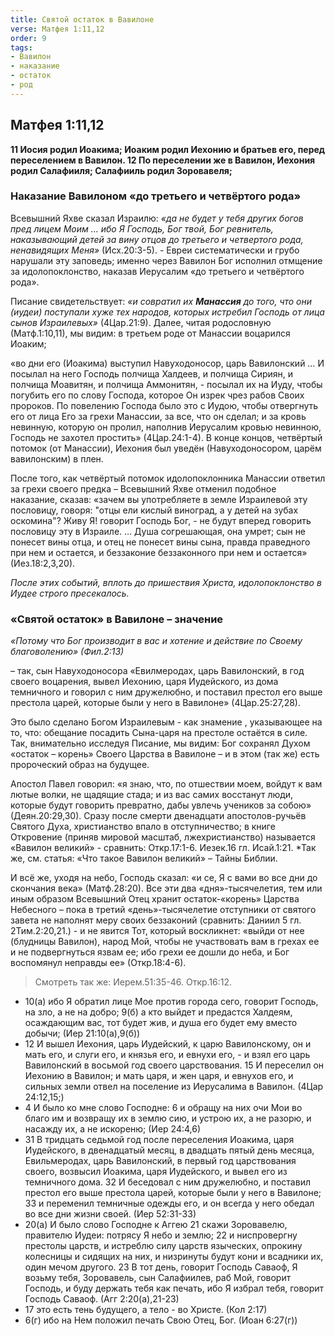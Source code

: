 ```yaml
---
title: Святой остаток в Вавилоне
verse: Матфея 1:11,12
order: 9
tags: 
- Вавилон
- наказание
- остаток
- род
---
```


## Матфея 1:11,12

**11 Иосия родил Иоакима; Иоаким родил Иехонию и братьев его, перед переселением в Вавилон. 12 По переселении же в Вавилон, Иехония родил Салафииля; Салафииль родил Зоровавеля;**

### Наказание Вавилоном «до третьего и четвёртого рода»

Всевышний Яхве сказал Израилю: *«да не будет у тебя других богов пред лицем Моим …  ибо Я Господь, Бог твой, Бог ревнитель, наказывающий детей за вину отцов до третьего и четвертого рода, ненавидящих Меня»* (Исх.20:3-5). - Евреи систематически и грубо нарушали эту заповедь;  именно через Вавилон Бог исполнил отмщение за идолопоклонство, наказав Иерусалим «до третьего и четвёртого рода». 

Писание свидетельствует: *«и совратил их **Манассия** до того, что они (иудеи) поступали хуже тех народов, которых истребил Господь от лица сынов Израилевых»* (4Цар.21:9).  Далее, читая родословную (Матф.1:10,11), мы видим: в третьем роде от Манассии воцарился Иоаким;

«во дни его (Иоакима) выступил Навуходоносор, царь Вавилонский … И посылал на него Господь полчища Халдеев, и полчища Сириян, и полчища Моавитян, и полчища Аммонитян, - посылал их на Иуду, чтобы погубить его по слову Господа, которое Он изрек чрез рабов Своих пророков.  По повелению Господа было это с Иудою, чтобы отвергнуть его от лица Его за грехи Манассии, за все, что он сделал;  и за кровь невинную, которую он пролил, наполнив Иерусалим кровью невинною, Господь не захотел простить» (4Цар.24:1-4). В конце концов, четвёртый потомок (от Манассии), Иехония был уведён (Навуходоносором, царём вавилонским) в плен. 

После того, как четвёртый потомок идолопоклонника Манассии ответил за грехи своего предка – Всевышний Яхве отменил подобное наказание, сказав: «зачем вы употребляете в земле Израилевой эту пословицу, говоря: "отцы ели кислый виноград, а у детей на зубах оскомина"?  Живу Я! говорит Господь Бог, - не будут вперед говорить пословицу эту в Израиле. … Душа согрешающая, она умрет; сын не понесет вины отца, и отец не понесет вины сына, правда праведного при нем и остается, и беззаконие беззаконного при нем и остается» (Иез.18:2,3,20).    

*После этих событий, вплоть до пришествия Христа, идолопоклонство в Иудее строго пресекалось.*

### «Святой остаток» в Вавилоне – значение

*«Потому что Бог производит в вас и хотение и действие по Своему благоволению» (Фил.2:13)*

– так, сын Навуходоносора «Евилмеродах, царь Вавилонский, в год своего воцарения, вывел Иехонию, царя Иудейского, из дома темничного  и говорил с ним дружелюбно, и поставил престол его выше престола царей, которые были у него в Вавилоне» (4Цар.25:27,28). 

Это было сделано Богом Израилевым - как знамение , указывающее на то, что: обещание посадить Сына-царя на престоле остаётся в силе. Так, внимательно исследуя Писание, мы видим: Бог сохранял Духом «остаток – корень» Своего Царства в Вавилоне – и в этом (так же) есть пророческий образ на будущее. 

Апостол Павел говорил: «я знаю, что, по отшествии моем, войдут к вам лютые волки, не щадящие стада; и из вас самих восстанут люди, которые будут говорить превратно, дабы увлечь учеников за собою» (Деян.20:29,30). Сразу после смерти двенадцати апостолов-ручьёв Святого Духа, христианство впало в отступничество; в книге Откровение (приняв мировой масштаб,  лжехристианство) называется «Вавилон великий» - сравнить: Откр.17:1-6. Иезек.16 гл. Исай.1:21. *Так же, см. статья: «Что такое Вавилон великий» – Тайны Библии.

И всё же, уходя на небо, Господь сказал: «и се, Я с вами во все дни до скончания века» (Матф.28:20). Все эти два «дня»-тысячелетия, тем или иным образом Всевышний Отец хранит остаток-«корень» Царства Небесного – пока в третий «день»-тысячелетие отступники от святого завета не наполнят меру своих беззаконий (сравнить: Даниил 5 гл. 2Тим.2:20,21.) - и не явится Тот, который воскликнет: «выйди от нее (блудницы Вавилон), народ Мой, чтобы не участвовать вам в грехах ее и не подвергнуться язвам ее;  ибо грехи ее дошли до неба, и Бог воспомянул неправды ее» (Откр.18:4-6). 

>Смотреть так же: Иерем.51:35-46. Откр.16:12. 

- 10(а) ибо Я обратил лице Мое против города сего, говорит Господь, на зло, а не на добро; 9(б) а кто выйдет и предастся Халдеям, осаждающим вас, тот будет жив, и душа его будет ему вместо добычи; (Иер 21:10(а),9(б))
- 12 И вышел Иехония, царь Иудейский, к царю Вавилонскому, он и мать его, и слуги его, и князья его, и евнухи его, - и взял его царь Вавилонский в восьмой год своего царствования. 15 И переселил он Иехонию в Вавилон; и мать царя, и жен царя, и евнухов его, и сильных земли отвел на поселение из Иерусалима в Вавилон. (4Цар 24:12,15;)
- 4 И было ко мне слово Господне: 6 и обращу на них очи Мои во благо им и возвращу их в землю сию, и устрою их, а не разорю, и насажду их, а не искореню; (Иер 24:4,6)
- 31 В тридцать седьмой год после переселения Иоакима, царя Иудейского, в двенадцатый месяц, в двадцать пятый день месяца, Евильмеродах, царь Вавилонский, в первый год царствования своего, возвысил Иоакима, царя Иудейского, и вывел его из темничного дома. 32 И беседовал с ним дружелюбно, и поставил престол его выше престола царей, которые были у него в Вавилоне; 33 и переменил темничные одежды его, и он всегда у него обедал во все дни жизни своей. (Иер 52:31-33)
- 20(а) И было слово Господне к Аггею 21 скажи Зоровавелю, правителю Иудеи: потрясу Я небо и землю; 22 и ниспровергну престолы царств, и истреблю силу царств языческих, опрокину колесницы и сидящих на них, и низринуты будут кони и всадники их, один мечом другого. 23 В тот день, говорит Господь Саваоф, Я возьму тебя, Зоровавель, сын Салафиилев, раб Мой, говорит Господь, и буду держать тебя как печать, ибо Я избрал тебя, говорит Господь Саваоф. (Агг 2:20(а),21-23)
- 17 это есть тень будущего, а тело - во Христе. (Кол 2:17)
- 6(г) ибо на Нем положил печать Свою Отец, Бог. (Иоан 6:27(г))